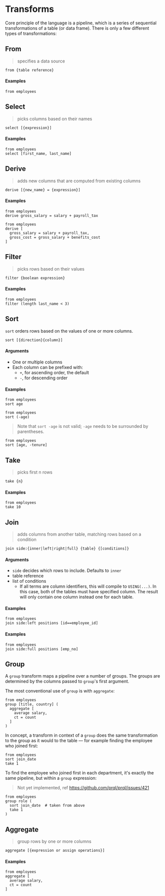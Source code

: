 # Transforms

Core principle of the language is a pipeline, which is a series of sequential transformations of a table (or data frame). There is only a few different types of transformations:

## From

> specifies a data source

```prql_no_test
from {table reference}
```

#### Examples

```prql
from employees
```

## Select

> picks columns based on their names

```prql_no_test
select [{expression}]
```

#### Examples

```prql
from employees
select [first_name, last_name]
```

## Derive

> adds new columns that are computed from existing columns

```prql_no_test
derive [{new_name} = {expression}]
```

#### Examples

```prql
from employees
derive gross_salary = salary + payroll_tax
```

```prql
from employees
derive [
  gross_salary = salary + payroll_tax,
  gross_cost = gross_salary + benefits_cost
]
```

## Filter

> picks rows based on their values

```prql_no_test
filter {boolean expression}
```

#### Examples

```prql_no_test
from employees
filter (length last_name < 3)
```

## Sort

`sort` orders rows based on the values of one or more columns.

```prql_no_test
sort [{direction}{column}]
```

#### Arguments

- One or multiple columns
- Each column can be prefixed with:
  - `+`, for ascending order, the default
  - `-`, for descending order

#### Examples

```prql
from employees
sort age
```

```prql
from employees
sort (-age)
```

> Note that `sort -age` is not valid; `-age` needs to be surrounded by parentheses.

```prql
from employees
sort [age, -tenure]
```

## Take

> picks first n rows

```prql_no_test
take {n}
```

#### Examples

```prql
from employees
take 10
```

## Join

> adds columns from another table, matching rows based on a condition

```prql_no_test
join side:{inner|left|right|full} {table} {[conditions]}
```

#### Arguments

- `side` decides which rows to include. Defaults to `inner`
- table reference
- list of conditions
  - If all terms are column identifiers, this will compile to `USING(...)`. In this case, both of the tables must have specified column. The result will only contain one column instead one for each table.

#### Examples

```prql
from employees
join side:left positions [id==employee_id]
```

#### Examples

```prql
from employees
join side:full positions [emp_no]
```

## Group

A `group` transform maps a pipeline over a number of groups. The groups are determined by the
columns passed to `group`'s first argument.

The most conventional use of `group` is with `aggregate`:

```prql
from employees
group [title, country] (
  aggregate [
    average salary,
    ct = count
  ]
)
```

In concept, a transform in context of a `group` does the same transformation to the group as
it would to the table — for example finding the employee who joined first:

```prql
from employees
sort join_date
take 1
```

To find the employee who joined first in each department, it's exactly the
same pipeline, but within a `group` expression:

> Not yet implemented, ref <https://github.com/prql/prql/issues/421>

```prql_no_test
from employees
group role (
  sort join_date  # taken from above
  take 1
)
```

## Aggregate

> group rows by one or more columns

```prql_no_test
aggregate [{expression or assign operations}]
```

#### Examples

```prql
from employees
aggregate [
  average salary,
  ct = count
]
```
